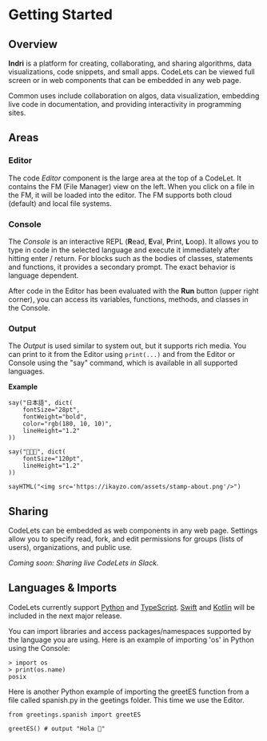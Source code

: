 # Getting Started

## Overview

**Indri** is a platform for creating, collaborating, and sharing algorithms, data visualizations, code snippets, and small apps. CodeLets can be viewed full screen or in web components that can be embedded in any web page.

Common uses include collaboration on algos, data visualization, embedding live code in documentation, and providing interactivity in programming sites.

## Areas

### Editor

The code *Editor* component is the large area at the top of a CodeLet. It contains the FM (File Manager) view on the left. When you click on a file in the FM, it will be loaded into the editor. The FM supports both cloud (default) and local file systems. 

### Console

The *Console* is an interactive REPL (**R**ead, **E**val, **P**rint, **L**oop). It allows you to type in code in the selected language and execute it immediately after hitting enter / return. For blocks such as the bodies of classes, statements and functions, it provides a secondary prompt. The exact behavior is language dependent.

After code in the Editor has been evaluated with the **Run** button (upper right corner), you can access its variables, functions, methods, and classes in the Console.

### Output

The *Output* is used similar to system out, but it supports rich media. You can print to it from the Editor using `print(...)` and from the Editor or Console using the "say" command, which is available in all supported languages.

**Example**

```
say("日本語", dict(
    fontSize="28pt",
    fontWeight="bold",
    color="rgb(180, 10, 10)",
    lineHeight="1.2"
))

say("🥷🦎🪼", dict(
    fontSize="120pt",
    lineHeight="1.2"
))

sayHTML("<img src='https://ikayzo.com/assets/stamp-about.png'/>")
```

## Sharing

CodeLets can be embedded as web components in any web page. Settings allow you to specify read, fork, and edit permissions for groups (lists of users), organizations, and public use. 

*Coming soon: Sharing live CodeLets in Slack.*

## Languages & Imports

CodeLets currently support [Python](https://www.python.org) and [TypeScript](https://www.typescriptlang.org). [Swift](https://www.swift.org) and [Kotlin](https://kotlinlang.org/) will be included in the next major release.

You can import libraries and access packages/namespaces supported by the language you are using. Here is an example of importing 'os' in Python using the Console:

```
> import os
> print(os.name)
posix
```

Here is another Python example of importing the greetES function from a file called spanish.py in the geetings folder. This time we use the Editor.

```
from greetings.spanish import greetES

greetES() # output "Hola 🎉"
```

